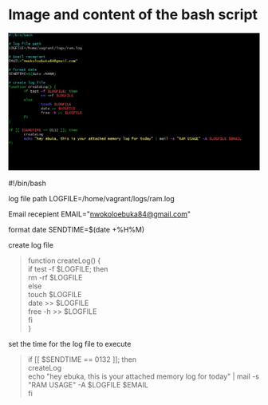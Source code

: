 # Image and content of the **bash script**

![bash script image](/image%20space/bash%20script%20pic.jpg)


#!/bin/bash

log file path
LOGFILE=/home/vagrant/logs/ram.log

Email recepient
EMAIL="nwokoloebuka84@gmail.com"

format date
SENDTIME=$(date +%H%M)     

create log file  
>function createLog() {  
       if test -f $LOGFILE; then    
                 rm -rf $LOGFILE  
       else  
               touch $LOGFILE  
               date >> $LOGFILE  
               free -h >> $LOGFILE  
       fi  
}
  

set the time for the log file to execute
>if [[ $SENDTIME == 0132 ]]; then   
       createLog    
       echo "hey ebuka, this is your attached memory log for today" | mail -s "RAM USAGE" -A $LOGFILE $EMAIL  
fi

